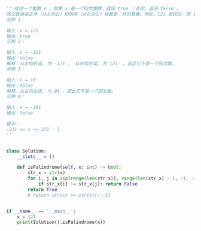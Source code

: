 
<BlogInfo id="1302" title="8.回文数" author="白日梦想猿" pv=0 read_times=0 pre_cost_time="0分34秒" category="leetcode" tag_list="['leetcode']" create_time="2021.10.22 10:20:58" update_time="2022.08.10 14:13:06" />

```python
'''给你一个整数 x ，如果 x 是一个回文整数，返回 true ；否则，返回 false 。
回文数是指正序（从左向右）和倒序（从右向左）读都是一样的整数。例如，121 是回文，而 123 不是。
示例 1：

输入：x = 121
输出：true
示例 2：

输入：x = -121
输出：false
解释：从左向右读, 为 -121 。 从右向左读, 为 121- 。因此它不是一个回文数。
示例 3：

输入：x = 10
输出：false
解释：从右向左读, 为 01 。因此它不是一个回文数。
示例 4：

输入：x = -101
输出：false

提示：
-231 <= x <= 231 - 1
'''


class Solution:
    __slots__ = ()

    def isPalindrome(self, x: int) -> bool:
        str_x = str(x)
        for i, j in zip(range(len(str_x)), range(len(str_x) - 1, -1, -1)):
            if str_x[i] != str_x[j]: return False
        return True
        # return str(x) == str(x)[::-1]


if __name__ == '__main__':
    x = 121
    print(Solution().isPalindrome(x))

```
